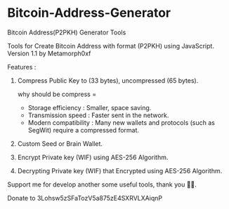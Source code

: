 # Bitcoin-Address-Generator
Bitcoin Address(P2PKH) Generator Tools

Tools for Create Bitcoin Address with format (P2PKH) using JavaScript. Version 1.1 by Metamorph0xf

Features :
1. Compress Public Key to (33 bytes), uncompressed (65 bytes).
  
   why should be compress =
    - Storage efficiency : Smaller, space saving.
    - Transmission speed : Faster sent in the network.
    - Modern compatibility : Many new wallets and protocols (such as SegWit) require a compressed format.
4. Custom Seed or Brain Wallet.
5. Encrypt Private key (WIF) using AES-256 Algorithm.
6. Decrypting Private key (WIF) that Encrypted using AES-256 Algorithm.


Support me for develop another some useful tools, thank you 🙏🏻.

Donate to 3Lohsw5zSFaTozV5a875zE4SXRVLXAiqnP
